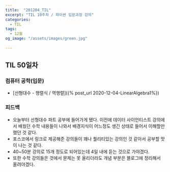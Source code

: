 ```yaml
---
title:  "201204_TIL"
excerpt: "TIL 10주차 / 파이썬 입문과정 강의"
categories:
  - TIL
tags:
  - 12월
og_image: "/assets/images/green.jpg"
  
---
```

## TIL 50일차

### 컴퓨터 공학(입문)
- [선형대수 - 행렬식 / 역행렬]({% post_url 2020-12-04-LinearAlgebra1%})


### 피드백
-  오늘부터 선형대수 파트 공부에 들어가게 됐다. 이전에 데이터 사이언티스트 강의에서 배웠던 수학 내용들이 나와서 배경지식이 어느정도 생긴 상태로 들어서 이해할만 했던 것 같다.
- 포스코에서 링크로 제공해준 강의들이 꽤나 퀄리티있는 강의인 것 같아서 공부할 맛이 나는 것 같다.
- 40~50분 강의로 15개 정도로 되어있는데 4일 내에 듣는 것으로 가야겠다.
- 또한 수학 강의들은 것에서 문제는 못 올리더라도 개념 부분은 블로그에 정리해서 올려야겠다.